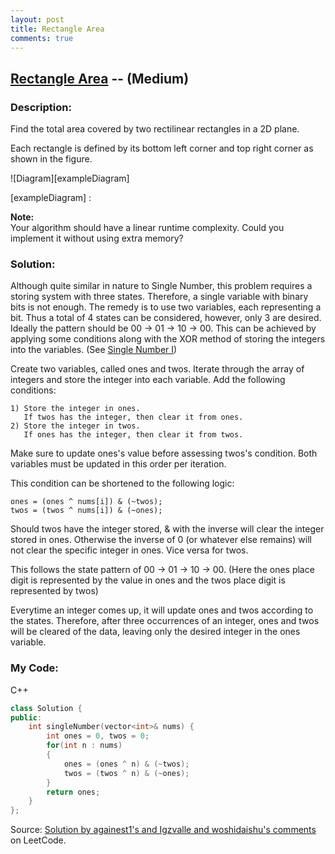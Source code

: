 ```yaml
---
layout: post
title: Rectangle Area
comments: true
---
```


## [Rectangle Area](https://leetcode.com/problems/rectangle-area/description/) -- (Medium)

### Description:
Find the total area covered by two rectilinear rectangles in a 2D plane.  
  
Each rectangle is defined by its bottom left corner and top right corner as shown in the figure.

![Diagram][exampleDiagram]

[exampleDiagram] : 

**Note:**  
Your algorithm should have a linear runtime complexity. Could you implement it without using extra memory?
    
### Solution:
Although quite similar in nature to Single Number, this problem requires a storing system with three states.
Therefore, a single variable with binary bits is not enough. The remedy is to use two variables, each representing a bit.
Thus a total of 4 states can be considered, however, only 3 are desired. Ideally the pattern should be 00 -> 01 -> 10 -> 00.
This can be achieved by applying some conditions along with the XOR method of storing the integers into the variables. (See [Single Number I](https://washifu.github.io/codeblog/Single_Number_I/))  
  
Create two variables, called ones and twos. Iterate through the array of integers and store the integer into each variable.
Add the following conditions:  
```
1) Store the integer in ones. 
   If twos has the integer, then clear it from ones.
2) Store the integer in twos. 
   If ones has the integer, then clear it from twos.
```
Make sure to update ones's value before assessing twos's condition. Both variables must be updated in this order per iteration.    
  
This condition can be shortened to the following logic:
```
ones = (ones ^ nums[i]) & (~twos);
twos = (twos ^ nums[i]) & (~ones);
```
Should twos have the integer stored, & with the inverse will clear the integer stored in ones. Otherwise the inverse of 0 
(or whatever else remains) will not clear the specific integer in ones. Vice versa for twos.
  
This follows the state pattern of 00 -> 01 -> 10 -> 00. (Here the ones place digit is represented by the value in ones
and the twos place digit is represented by twos)  
  
Everytime an integer comes up, 
it will update ones and twos according to the states. Therefore, after three occurrences of an integer, 
ones and twos will be cleared of the data, leaving only the desired integer in the ones variable.  
  
### My Code:
C++
```c++
class Solution {
public:
    int singleNumber(vector<int>& nums) {
        int ones = 0, twos = 0;
        for(int n : nums)
        {
            ones = (ones ^ n) & (~twos);
            twos = (twos ^ n) & (~ones);
        }
        return ones;
    }
};
```
Source: [Solution by againest1's and Igzvalle and woshidaishu's comments](https://discuss.leetcode.com/topic/2031/challenge-me-thx/16?page=1) on LeetCode.
